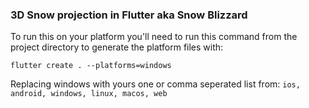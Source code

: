 ### 3D Snow projection in Flutter aka Snow Blizzard

To run this on your platform you'll need to run this command from the project directory to 
generate the platform files with:

`flutter create . --platforms=windows`

Replacing windows with yours one or comma seperated list from:
    `ios, android, windows, linux, macos, web`

